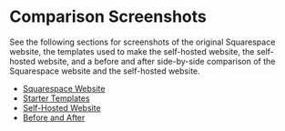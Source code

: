 # Comparison Screenshots

See the following sections for screenshots of the original Squarespace website, the templates used to make the self-hosted website, the self-hosted website, and a before and after side-by-side comparison of the Squarespace website and the self-hosted website.  
* [Squarespace Website](squarespace-website.md)
* [Starter Templates](starter-templates.md)
* [Self-Hosted Website](self-hosted-website.md)
* [Before and After](before-and-after.md)
